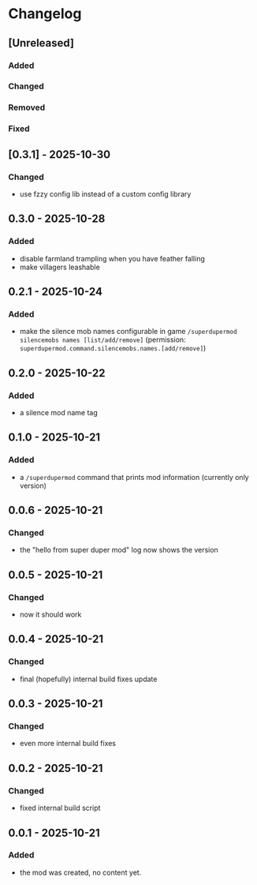 # Changelog

## [Unreleased]

### Added

### Changed

### Removed

### Fixed

## [0.3.1] - 2025-10-30

### Changed

- use fzzy config lib instead of a custom config library

## 0.3.0 - 2025-10-28

### Added

- disable farmland trampling when you have feather falling
- make villagers leashable

## 0.2.1 - 2025-10-24

### Added

- make the silence mob names configurable in game `/superdupermod silencemobs names [list/add/remove]` (permission: `superdupermod.command.silencemobs.names.[add/remove]`)

## 0.2.0 - 2025-10-22

### Added

- a silence mod name tag

## 0.1.0 - 2025-10-21

### Added

- a `/superdupermod` command that prints mod information (currently only version)

## 0.0.6 - 2025-10-21

### Changed

- the "hello from super duper mod" log now shows the version

## 0.0.5 - 2025-10-21

### Changed

- now it should work

## 0.0.4 - 2025-10-21

### Changed

- final (hopefully) internal build fixes update

## 0.0.3 - 2025-10-21

### Changed

- even more internal build fixes

## 0.0.2 - 2025-10-21

### Changed

- fixed internal build script

## 0.0.1 - 2025-10-21

### Added

- the mod was created, no content yet.
